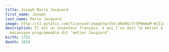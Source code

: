 ```yaml
---
title: Joseph Marie Jacquard
first_name: Joseph
last_name: Marie Jacquard
image: http://t2.gstatic.com/licensed-image?q=tbn:ANd9GcTr5PNmmwM-WjI1AY58JnftrGd0ncxgBTf7bx6FTHQO1uYB0wS_sId2U0A7aCD8
description: Il est un inventeur français, à qui l'on doit le métier à tisser
  mécanique programmable dit "métier Jacquard".
birth: 1752
death: 1834
---
```

